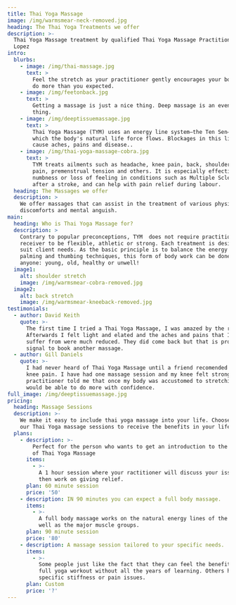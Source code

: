 ```yaml
---
title: Thai Yoga Massage
image: /img/warmsmear-neck-removed.jpg
heading: The Thai Yoga Treatments we offer
description: >-
  Thai Yoga Massage treatment by qualified Thai Yoga Massage Practitioner Elena
  Lopez
intro:
  blurbs:
    - image: /img/thai-massage.jpg
      text: >
        Feel the stretch as your practitioner gently encourages your body to to
        do more than you expected.
    - image: /img/feetonback.jpg
      text: >
        Getting a massage is just a nice thing. Deep massage is an even nicer
        thing.
    - image: /img/deeptissuemassage.jpg
      text: >
        Thai Yoga Massage (TYM) uses an energy line system—the Ten Sen—through
        which the body's natural life force flows. Blockages in this life force
        cause aches, pains and disease..
    - image: /img/thai-yoga-massage-cobra.jpg
      text: >
        TYM treats ailments such as headache, knee pain, back, shoulder and neck
        pain, premenstrual tension and others. It is especially effective for
        numbness or loss of feeling in conditions such as Multiple Sclerosis, or
        after a stroke, and can help with pain relief during labour.
  heading: The Massages we offer
  description: >
    We offer massages that can assist in the treatment of various physical
    discomforts and mental anguish.
main:
  heading: Who is Thai Yoga Massage for?
  description: >
    Contrary to popular preconceptions, TYM  does not require practitioner or
    receiver to be flexible, athletic or strong. Each treatment is designed to
    suit client needs. As the basic principle is to balance the energy body with
    palming and thumbing techniques, this form of body work can be done on or by
    anyone: young, old, healthy or unwell!
  image1:
    alt: shoulder stretch
    image: /img/warmsmear-cobra-removed.jpg
  image2:
    alt: back stretch
    image: /img/warmsmear-kneeback-removed.jpg
testimonials:
  - author: David Keith
    quote: >-
      The first time I tried a Thai Yoga Massage, I was amazed by the results.
      Afterwards I felt light and elated and the aches and pains that I normally
      suffer from were much reduced. They did come back but that is probably the
      signal to book another massage.
  - author: Gill Daniels
    quote: >-
      I had never heard of Thai Yoga Massage until a friend recomended it for my
      knee pain. I have had one massage session and my knee felt stronger.  My
      practitioner told me that once my body was accustomed to stretching I
      would be able to do more with confidence.
full_image: /img/deeptissuemassage.jpg
pricing:
  heading: Massage Sessions
  description: >-
    We make it easy to include thai yoga massage into your life. Choose one of
    our Thai Yoga massage sessions to receive the benefits in your life.
  plans:
    - description: >-
        Perfect for the person who wants to get an introduction to the benefits
        of Thai Yoga Massage
      items:
        - >-
          A 1 hour session where your ractitioner will discuss your issues and
          then work on giving relief.
      plan: 60 minute session
      price: '50'
    - description: IN 90 minutes you can expect a full body massage.
      items:
        - >-
          A full body massage works on the natural energy lines of the body as
          well as the major muscle groups.
      plan: 90 minute session
      price: '80'
    - description: A massage session tailored to your specific needs.
      items:
        - >-
          Some people just like the fact that they can feel the benefits of a
          full yoga workout without all the years of learning. Others have very
          specific stiffness or pain issues.
      plan: Custom
      price: '?'
---
```


